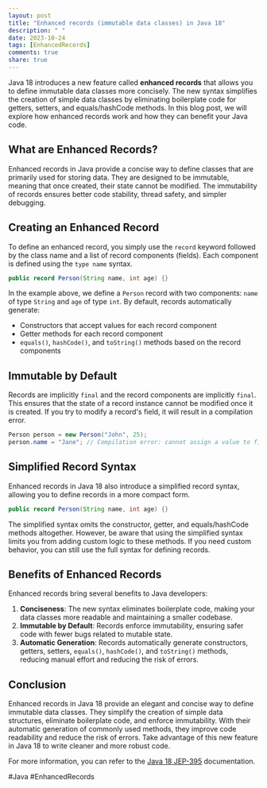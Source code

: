 ```yaml
---
layout: post
title: "Enhanced records (immutable data classes) in Java 18"
description: " "
date: 2023-10-24
tags: [EnhancedRecords]
comments: true
share: true
---
```


Java 18 introduces a new feature called **enhanced records** that allows you to define immutable data classes more concisely. The new syntax simplifies the creation of simple data classes by eliminating boilerplate code for getters, setters, and equals/hashCode methods. In this blog post, we will explore how enhanced records work and how they can benefit your Java code.

## What are Enhanced Records?

Enhanced records in Java provide a concise way to define classes that are primarily used for storing data. They are designed to be immutable, meaning that once created, their state cannot be modified. The immutability of records ensures better code stability, thread safety, and simpler debugging.

## Creating an Enhanced Record

To define an enhanced record, you simply use the `record` keyword followed by the class name and a list of record components (fields). Each component is defined using the `type name` syntax.

```java
public record Person(String name, int age) {}
```

In the example above, we define a `Person` record with two components: `name` of type `String` and `age` of type `int`. By default, records automatically generate:

- Constructors that accept values for each record component
- Getter methods for each record component
- `equals()`, `hashCode()`, and `toString()` methods based on the record components

## Immutable by Default

Records are implicitly `final` and the record components are implicitly `final`. This ensures that the state of a record instance cannot be modified once it is created. If you try to modify a record's field, it will result in a compilation error.

```java
Person person = new Person("John", 25);
person.name = "Jane"; // Compilation error: cannot assign a value to final variable 'name'
```

## Simplified Record Syntax

Enhanced records in Java 18 also introduce a simplified record syntax, allowing you to define records in a more compact form. 

```java
public record Person(String name, int age) {}
```

The simplified syntax omits the constructor, getter, and equals/hashCode methods altogether. However, be aware that using the simplified syntax limits you from adding custom logic to these methods. If you need custom behavior, you can still use the full syntax for defining records.

## Benefits of Enhanced Records

Enhanced records bring several benefits to Java developers:

1. **Conciseness**: The new syntax eliminates boilerplate code, making your data classes more readable and maintaining a smaller codebase.
2. **Immutable by Default**: Records enforce immutability, ensuring safer code with fewer bugs related to mutable state.
3. **Automatic Generation**: Records automatically generate constructors, getters, setters, `equals()`, `hashCode()`, and `toString()` methods, reducing manual effort and reducing the risk of errors.

## Conclusion

Enhanced records in Java 18 provide an elegant and concise way to define immutable data classes. They simplify the creation of simple data structures, eliminate boilerplate code, and enforce immutability. With their automatic generation of commonly used methods, they improve code readability and reduce the risk of errors. Take advantage of this new feature in Java 18 to write cleaner and more robust code.

For more information, you can refer to the [Java 18 JEP-395](https://openjdk.java.net/jeps/395) documentation.

\#Java #EnhancedRecords